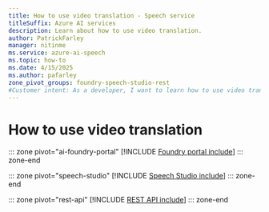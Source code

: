 ```yaml
---
title: How to use video translation - Speech service
titleSuffix: Azure AI services
description: Learn about how to use video translation. 
author: PatrickFarley
manager: nitinme
ms.service: azure-ai-speech
ms.topic: how-to
ms.date: 4/15/2025
ms.author: pafarley
zone_pivot_groups: foundry-speech-studio-rest
#Customer intent: As a developer, I want to learn how to use video translation.
---
```


# How to use video translation

::: zone pivot="ai-foundry-portal"
[!INCLUDE [Foundry portal include](./includes/how-to/video-translation/ai-foundry.md)]
::: zone-end

::: zone pivot="speech-studio"
[!INCLUDE [Speech Studio include](./includes/how-to/video-translation/speech-studio.md)]
::: zone-end

::: zone pivot="rest-api"
[!INCLUDE [REST API include](./includes/how-to/video-translation/rest.md)]
::: zone-end
